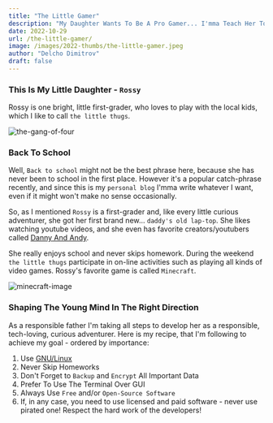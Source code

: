 ```yaml
---
title: "The Little Gamer"
description: "My Daughter Wants To Be A Pro Gamer... I'mma Teach Her To Code First!"
date: 2022-10-29
url: /the-little-gamer/
image: /images/2022-thumbs/the-little-gamer.jpeg
author: "Delcho Dimitrov"
draft: false
---
```

### This Is My Little Daughter - `Rossy`

Rossy is one bright, little first-grader, who loves to play with the local kids, which I like to call `the little thugs`. 

![the-gang-of-four](/images/2022/the-little-gamer/the-lil-bastards.jpeg)  

### Back To School

Well, `Back to school` might not be the best phrase here, because she has never been to school in the first place. However it's a popular catch-phrase recently, and since this is my `personal blog` I'mma write whatever I want, even if it might won't make no sense occasionally. 

So, as I mentioned `Rossy` is a first-grader and, like every little curious adventurer, she got her first brand new... `daddy's old lap-top`. She likes watching youtube videos, and she even has favorite creators/youtubers called [Danny And Andy](https://www.youtube.com/c/AndyStudio).

She really enjoys school and never skips homework. During the weekend `the little thugs` participate in on-line activities such as playing all kinds of video games. Rossy's favorite game is called `Minecraft`.

![minecraft-image](/images/2022/the-little-gamer/minecraft-player.jpeg)

### Shaping The Young Mind In The Right Direction

As a responsible father I'm taking all steps to develop her as a responsible, tech-loving, curious adventurer. Here is my recipe, that I'm following to achieve my goal - ordered by importance: 

1. Use [GNU/Linux](https://www.gnu.org/home.en.html)
2. Never Skip Homeworks
3. Don't Forget to `Backup` and `Encrypt` All Important Data
4. Prefer To Use The Terminal Over GUI
5. Always Use `Free` and/or `Open-Source Software`
6. If, in any case, you need to use licensed and paid software - never use pirated one! Respect the hard work of the developers! 
